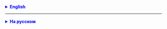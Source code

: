 <details style="margin-top: 16px">
  <summary style="cursor: pointer; color: blue;"><b>English</b></summary>

### Task:

Develop a system to manage groups, teachers, students, and time slots for lessons.

### Entity Descriptions:

1. **User:**
    - Fields:
        - `id` (unique user identifier)
        - `name` (user's name)
        - `role` (user's role, can be `STUDENT` or `TEACHER`)

2. **Student:**
    - Inherits from `User`
    - Additional fields:
        - `userGroup` (the group to which the student belongs)

3. **Teacher:**
    - Inherits from `User`
    - Additional fields:
        - `teachGroups` (a list of groups taught by the teacher)

4. **Group:**
    - Fields:
        - `id` (unique group identifier)
        - `groupName` (group's name)
        - `users` (a list of users in the group, including both students and teachers)
        - `timeSlots` (a list of time slots for lessons within the group)

5. **TimeSlot:**
    - Fields:
        - `id` (unique time slot identifier)
        - `teacher` (the teacher conducting the lesson)
        - `group` (the group for which the slot is assigned)
        - `startTime` (the date and time when the lesson starts)
        - `endTime` (the date and time when the lesson ends)

### Operations:

1. Adding a new user (`User`).
2. Adding a student to a group and establishing a relationship between them (`Student` and `Group`).
3. Adding a new group (`Group`).
4. Adding a new time slot for a lesson (`TimeSlot`).

### Rules:

1. Each user has a unique identifier (`id`).
2. Groups can include both students and teachers.
3. A teacher can teach multiple groups, and each group can have multiple time slots for lessons.
4. Time slots are determined by `startTime` and `endTime`, where `startTime` is the date and time when the lesson
   starts, and `endTime` is the date and time when the lesson ends.

This is the updated TS that takes into account your changes to the `TimeSlot` class. You can further elaborate on it
with more detailed requirements and functionalities if needed for your project.

</details>

<hr>

<details style="margin-top: 16px">
  <summary style="cursor: pointer; color: blue;"><b>На русском</b></summary>

### Задача:

Разработать систему для управления группами, учителями, студентами и временными слотами занятий.

### Описание сущностей:

1. **User (Пользователь):**
    - Поля:
        - `id` (уникальный идентификатор пользователя)
        - `name` (имя пользователя)
        - `role` (роль пользователя, может быть `STUDENT` или `TEACHER`)

2. **Student (Студент):**
    - Наследует `User`
    - Дополнительные поля:
        - `userGroup` (группа, к которой принадлежит студент)

3. **Teacher (Учитель):**
    - Наследует `User`
    - Дополнительные поля:
        - `teachGroups` (список групп, которые обучает учитель)

4. **Group (Группа):**
    - Поля:
        - `id` (уникальный идентификатор группы)
        - `groupName` (название группы)
        - `users` (список пользователей в группе, как студентов, так и учителей)
        - `timeSlots` (список временных слотов для занятий в группе)

5. **TimeSlot (Временной слот):**
    - Поля:пе 
        - `id` (уникальный идентификатор временного слота)
        - `teacher` (учитель, проводящий занятие)
        - `group` (группа, для которой назначен слот)
        - `startTime` (дата и время начала занятия)
        - `endTime` (дата и время окончания занятия)

### Операции:

1. Добавление нового пользователя (`User`).
2. Добавление студента в группу и установление связи между ними (`Student` и `Group`).
3. Добавление новой группы (`Group`).
4. Добавление нового временного слота для занятия (`TimeSlot`).

### Правила:

1. Каждый пользователь имеет уникальный идентификатор (`id`).
2. Группы могут содержать как студентов, так и учителей.
3. Учитель может обучать несколько групп, и каждая группа может иметь несколько временных слотов для занятий.
4. Временные слоты определяются по `startTime` и `endTime`, где `startTime` - это дата и время начала занятия,
   а `endTime` - дата и время окончания занятия.

</details>
